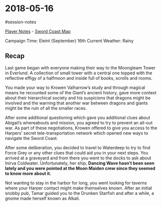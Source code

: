 # 2018-05-16

\#session-notes 

[Player Notes](https://docs.google.com/document/d/1flIOt9zdcujPfELxJ2z20Bst9zLwX4JnkvmETBPIbRU/edit#heading=h.qklgz8xzl35d) - [Sword Coast Map](https://cdn.discordapp.com/attachments/780951050278010910/799399197442965604/skt03-thenorth.jpg)

Campaign Time: Eleint (September) 16th
Current Weather: Rainy

## Recap

Last game began with everyone making their way to the Moongleam Tower in Everlund. A collection of small tower with a central one topped with the reflective effigy of a halfmoon and inside full of books, scrolls and rooms.

You made your way to Krowen Valharrow’s study and through magical means he recounted some of the Giant’s ancient history, gave more context about their hierarchical society and his suspicions that dragons might be involved and the warning that another war between dragons and giants might be the ruin of all the smaller races.

After some additional questioning which gave you additional clues about Abigail’s whereabouts and mission, you agreed to try to prevent an all-out war. As part of these negotiations, Krowen offered to give you access to the Harpers’ secret tele-transportation network which opened new ways to navigate the Sword Coast.

After some deliberation, you decided to travel to Waterdeep to try to find Force Grey or any other clues that could aid you in your next steps. You arrived at a graveyard and from there you went to the docks to ask about Inirva Coldwater. Unfortunately, her ship, **Dancing Wave hasn’t been seen lately and you were pointed at the Moon Maiden crew since they seemed to know more about it.**

Not wanting to stay in the harbor for long, you went looking for taverns where your Harper contact might make themselves known. After an initial snobby pub, Tamar guided you to the Drunken Starfish and after a while, a gnome made herself known as Alkali. 
